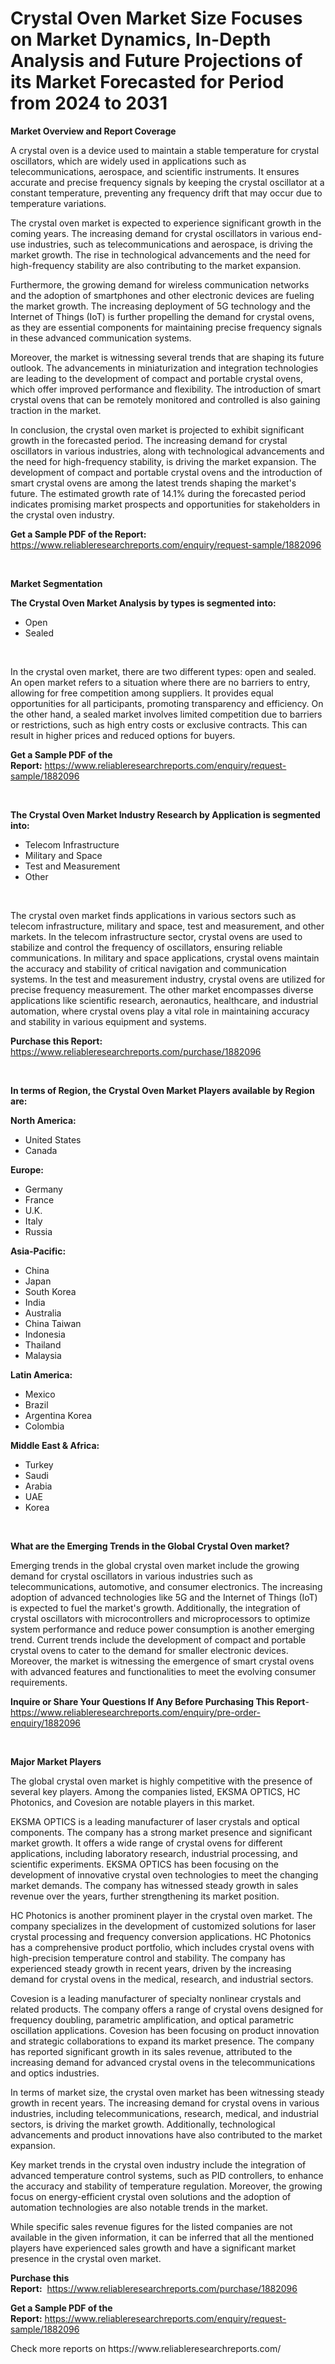 <p><h1>Crystal Oven Market Size Focuses on Market Dynamics, In-Depth Analysis and Future Projections of its Market Forecasted for Period from 2024 to 2031</h1></p><p><strong>Market Overview and Report Coverage</strong></p>
<p><p>A crystal oven is a device used to maintain a stable temperature for crystal oscillators, which are widely used in applications such as telecommunications, aerospace, and scientific instruments. It ensures accurate and precise frequency signals by keeping the crystal oscillator at a constant temperature, preventing any frequency drift that may occur due to temperature variations.</p><p>The crystal oven market is expected to experience significant growth in the coming years. The increasing demand for crystal oscillators in various end-use industries, such as telecommunications and aerospace, is driving the market growth. The rise in technological advancements and the need for high-frequency stability are also contributing to the market expansion.</p><p>Furthermore, the growing demand for wireless communication networks and the adoption of smartphones and other electronic devices are fueling the market growth. The increasing deployment of 5G technology and the Internet of Things (IoT) is further propelling the demand for crystal ovens, as they are essential components for maintaining precise frequency signals in these advanced communication systems.</p><p>Moreover, the market is witnessing several trends that are shaping its future outlook. The advancements in miniaturization and integration technologies are leading to the development of compact and portable crystal ovens, which offer improved performance and flexibility. The introduction of smart crystal ovens that can be remotely monitored and controlled is also gaining traction in the market.</p><p>In conclusion, the crystal oven market is projected to exhibit significant growth in the forecasted period. The increasing demand for crystal oscillators in various industries, along with technological advancements and the need for high-frequency stability, is driving the market expansion. The development of compact and portable crystal ovens and the introduction of smart crystal ovens are among the latest trends shaping the market's future. The estimated growth rate of 14.1% during the forecasted period indicates promising market prospects and opportunities for stakeholders in the crystal oven industry.</p></p>
<p><strong>Get a Sample PDF of the Report:</strong> <a href="https://www.reliableresearchreports.com/enquiry/request-sample/1882096">https://www.reliableresearchreports.com/enquiry/request-sample/1882096</a></p>
<p>&nbsp;</p>
<p><strong>Market Segmentation</strong></p>
<p><strong>The Crystal Oven Market Analysis by types is segmented into:</strong></p>
<p><ul><li>Open</li><li>Sealed</li></ul></p>
<p>&nbsp;</p>
<p><p>In the crystal oven market, there are two different types: open and sealed. An open market refers to a situation where there are no barriers to entry, allowing for free competition among suppliers. It provides equal opportunities for all participants, promoting transparency and efficiency. On the other hand, a sealed market involves limited competition due to barriers or restrictions, such as high entry costs or exclusive contracts. This can result in higher prices and reduced options for buyers.</p></p>
<p><strong>Get a Sample PDF of the Report:</strong>&nbsp;<a href="https://www.reliableresearchreports.com/enquiry/request-sample/1882096">https://www.reliableresearchreports.com/enquiry/request-sample/1882096</a></p>
<p>&nbsp;</p>
<p><strong>The Crystal Oven Market Industry Research by Application is segmented into:</strong></p>
<p><ul><li>Telecom Infrastructure</li><li>Military and Space</li><li>Test and Measurement</li><li>Other</li></ul></p>
<p>&nbsp;</p>
<p><p>The crystal oven market finds applications in various sectors such as telecom infrastructure, military and space, test and measurement, and other markets. In the telecom infrastructure sector, crystal ovens are used to stabilize and control the frequency of oscillators, ensuring reliable communications. In military and space applications, crystal ovens maintain the accuracy and stability of critical navigation and communication systems. In the test and measurement industry, crystal ovens are utilized for precise frequency measurement. The other market encompasses diverse applications like scientific research, aeronautics, healthcare, and industrial automation, where crystal ovens play a vital role in maintaining accuracy and stability in various equipment and systems.</p></p>
<p><strong>Purchase this Report:</strong>&nbsp; <a href="https://www.reliableresearchreports.com/purchase/1882096">https://www.reliableresearchreports.com/purchase/1882096</a></p>
<p>&nbsp;</p>
<p><strong>In terms of Region, the Crystal Oven Market Players available by Region are:</strong></p>
<p>
    <p> <strong> North America: </strong>
        <ul>
            <li>United States</li>
            <li>Canada</li>
        </ul>
        </p> 
    <p> <strong> Europe: </strong>
        <ul>
            <li>Germany</li>
            <li>France</li>
            <li>U.K.</li>
            <li>Italy</li>
            <li>Russia</li>
        </ul>
        </p> 
    <p> <strong> Asia-Pacific: </strong>
        <ul>
            <li>China</li>
            <li>Japan</li>
            <li>South Korea</li>
            <li>India</li>
            <li>Australia</li>
            <li>China Taiwan</li>
            <li>Indonesia</li>
            <li>Thailand</li>
            <li>Malaysia</li>
        </ul>
        </p> 
    <p> <strong> Latin America: </strong>
        <ul>
            <li>Mexico</li>
            <li>Brazil</li>
            <li>Argentina Korea</li>
            <li>Colombia</li>
        </ul>
        </p> 
    <p> <strong> Middle East & Africa: </strong>
        <ul>
            <li>Turkey</li>
            <li>Saudi</li>
            <li>Arabia</li>
            <li>UAE</li>
            <li>Korea</li>
        </ul>
    </p>
    </p>
<p>&nbsp;</p>
<p><strong>What are the Emerging Trends in the Global Crystal Oven market?</strong></p>
<p><p>Emerging trends in the global crystal oven market include the growing demand for crystal oscillators in various industries such as telecommunications, automotive, and consumer electronics. The increasing adoption of advanced technologies like 5G and the Internet of Things (IoT) is expected to fuel the market's growth. Additionally, the integration of crystal oscillators with microcontrollers and microprocessors to optimize system performance and reduce power consumption is another emerging trend. Current trends include the development of compact and portable crystal ovens to cater to the demand for smaller electronic devices. Moreover, the market is witnessing the emergence of smart crystal ovens with advanced features and functionalities to meet the evolving consumer requirements.</p></p>
<p><strong>Inquire or Share Your Questions If Any Before Purchasing This Report</strong>- <a href="https://www.reliableresearchreports.com/enquiry/pre-order-enquiry/1882096">https://www.reliableresearchreports.com/enquiry/pre-order-enquiry/1882096</a></p>
<p>&nbsp;</p>
<p><strong>Major Market Players</strong></p>
<p><p>The global crystal oven market is highly competitive with the presence of several key players. Among the companies listed, EKSMA OPTICS, HC Photonics, and Covesion are notable players in this market.</p><p>EKSMA OPTICS is a leading manufacturer of laser crystals and optical components. The company has a strong market presence and significant market growth. It offers a wide range of crystal ovens for different applications, including laboratory research, industrial processing, and scientific experiments. EKSMA OPTICS has been focusing on the development of innovative crystal oven technologies to meet the changing market demands. The company has witnessed steady growth in sales revenue over the years, further strengthening its market position.</p><p>HC Photonics is another prominent player in the crystal oven market. The company specializes in the development of customized solutions for laser crystal processing and frequency conversion applications. HC Photonics has a comprehensive product portfolio, which includes crystal ovens with high-precision temperature control and stability. The company has experienced steady growth in recent years, driven by the increasing demand for crystal ovens in the medical, research, and industrial sectors.</p><p>Covesion is a leading manufacturer of specialty nonlinear crystals and related products. The company offers a range of crystal ovens designed for frequency doubling, parametric amplification, and optical parametric oscillation applications. Covesion has been focusing on product innovation and strategic collaborations to expand its market presence. The company has reported significant growth in its sales revenue, attributed to the increasing demand for advanced crystal ovens in the telecommunications and optics industries.</p><p>In terms of market size, the crystal oven market has been witnessing steady growth in recent years. The increasing demand for crystal ovens in various industries, including telecommunications, research, medical, and industrial sectors, is driving the market growth. Additionally, technological advancements and product innovations have also contributed to the market expansion.</p><p>Key market trends in the crystal oven industry include the integration of advanced temperature control systems, such as PID controllers, to enhance the accuracy and stability of temperature regulation. Moreover, the growing focus on energy-efficient crystal oven solutions and the adoption of automation technologies are also notable trends in the market.</p><p>While specific sales revenue figures for the listed companies are not available in the given information, it can be inferred that all the mentioned players have experienced sales growth and have a significant market presence in the crystal oven market.</p></p>
<p><strong>Purchase this Report:</strong>&nbsp;&nbsp;<a href="https://www.reliableresearchreports.com/purchase/1882096">https://www.reliableresearchreports.com/purchase/1882096</a></p>
<p></p>
<p><strong>Get a Sample PDF of the Report:</strong>&nbsp;<a href="https://www.reliableresearchreports.com/enquiry/request-sample/1882096">https://www.reliableresearchreports.com/enquiry/request-sample/1882096</a></p>
<p>Check more reports on https://www.reliableresearchreports.com/</p>